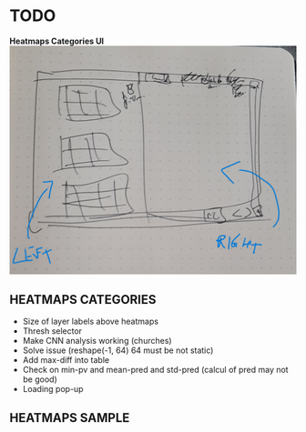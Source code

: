 # **TODO**

**Heatmaps Categories UI**
![image](./ui-categories.jpg)

## HEATMAPS CATEGORIES

* Size of layer labels above heatmaps
* Thresh selector
* Make CNN analysis working (churches)
* Solve issue (reshape(-1, 64) 64 must be not static)
* Add max-diff into table
* Check on min-pv and mean-pred and std-pred (calcul of pred may not be good)
* Loading pop-up


## HEATMAPS SAMPLE